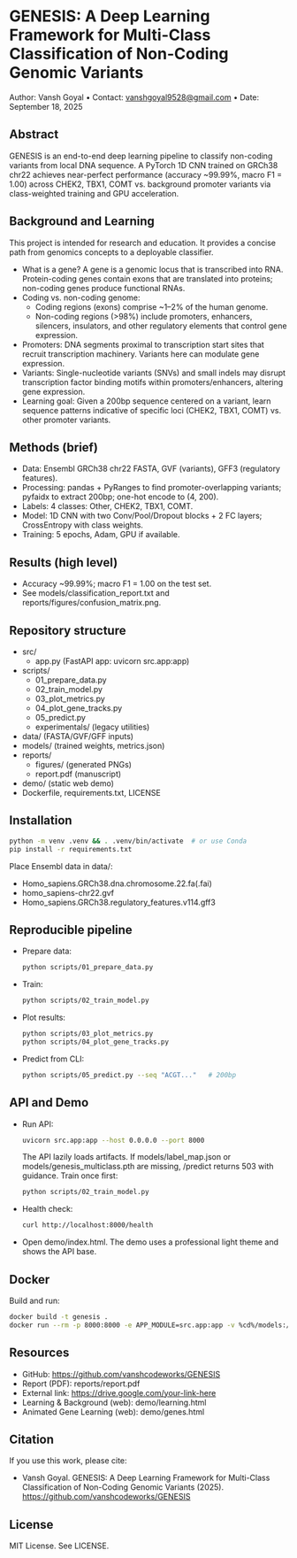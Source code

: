 # GENESIS: A Deep Learning Framework for Multi-Class Classification of Non-Coding Genomic Variants

Author: Vansh Goyal • Contact: vanshgoyal9528@gmail.com • Date: September 18, 2025

## Abstract
GENESIS is an end-to-end deep learning pipeline to classify non-coding variants from local DNA sequence. A PyTorch 1D CNN trained on GRCh38 chr22 achieves near-perfect performance (accuracy ~99.99%, macro F1 = 1.00) across CHEK2, TBX1, COMT vs. background promoter variants via class-weighted training and GPU acceleration.

## Background and Learning
This project is intended for research and education. It provides a concise path from genomics concepts to a deployable classifier.

- What is a gene? A gene is a genomic locus that is transcribed into RNA. Protein-coding genes contain exons that are translated into proteins; non-coding genes produce functional RNAs.
- Coding vs. non-coding genome:
  - Coding regions (exons) comprise ~1–2% of the human genome.
  - Non-coding regions (>98%) include promoters, enhancers, silencers, insulators, and other regulatory elements that control gene expression.
- Promoters: DNA segments proximal to transcription start sites that recruit transcription machinery. Variants here can modulate gene expression.
- Variants: Single-nucleotide variants (SNVs) and small indels may disrupt transcription factor binding motifs within promoters/enhancers, altering gene expression.
- Learning goal: Given a 200bp sequence centered on a variant, learn sequence patterns indicative of specific loci (CHEK2, TBX1, COMT) vs. other promoter variants.

## Methods (brief)
- Data: Ensembl GRCh38 chr22 FASTA, GVF (variants), GFF3 (regulatory features).
- Processing: pandas + PyRanges to find promoter-overlapping variants; pyfaidx to extract 200bp; one-hot encode to (4, 200).
- Labels: 4 classes: Other, CHEK2, TBX1, COMT.
- Model: 1D CNN with two Conv/Pool/Dropout blocks + 2 FC layers; CrossEntropy with class weights.
- Training: 5 epochs, Adam, GPU if available.

## Results (high level)
- Accuracy ~99.99%; macro F1 = 1.00 on the test set.
- See models/classification_report.txt and reports/figures/confusion_matrix.png.

## Repository structure
- src/
  - app.py (FastAPI app: uvicorn src.app:app)
- scripts/
  - 01_prepare_data.py
  - 02_train_model.py
  - 03_plot_metrics.py
  - 04_plot_gene_tracks.py
  - 05_predict.py
  - experimentals/ (legacy utilities)
- data/ (FASTA/GVF/GFF inputs)
- models/ (trained weights, metrics.json)
- reports/
  - figures/ (generated PNGs)
  - report.pdf (manuscript)
- demo/ (static web demo)
- Dockerfile, requirements.txt, LICENSE

## Installation
```bash
python -m venv .venv && . .venv/bin/activate  # or use Conda
pip install -r requirements.txt
```
Place Ensembl data in data/:
- Homo_sapiens.GRCh38.dna.chromosome.22.fa(.fai)
- homo_sapiens-chr22.gvf
- Homo_sapiens.GRCh38.regulatory_features.v114.gff3

## Reproducible pipeline
- Prepare data:
  ```bash
  python scripts/01_prepare_data.py
  ```
- Train:
  ```bash
  python scripts/02_train_model.py
  ```
- Plot results:
  ```bash
  python scripts/03_plot_metrics.py
  python scripts/04_plot_gene_tracks.py
  ```
- Predict from CLI:
  ```bash
  python scripts/05_predict.py --seq "ACGT..."   # 200bp
  ```

## API and Demo
- Run API:
  ```bash
  uvicorn src.app:app --host 0.0.0.0 --port 8000
  ```
  The API lazily loads artifacts. If models/label_map.json or models/genesis_multiclass.pth are missing, /predict returns 503 with guidance. Train once first:
  ```bash
  python scripts/02_train_model.py
  ```
- Health check:
  ```bash
  curl http://localhost:8000/health
  ```
- Open demo/index.html. The demo uses a professional light theme and shows the API base.

## Docker
Build and run:
```bash
docker build -t genesis .
docker run --rm -p 8000:8000 -e APP_MODULE=src.app:app -v %cd%/models:/app/models genesis
```

## Resources
- GitHub: https://github.com/vanshcodeworks/GENESIS
- Report (PDF): reports/report.pdf
- External link: https://drive.google.com/your-link-here
- Learning & Background (web): demo/learning.html
- Animated Gene Learning (web): demo/genes.html

## Citation
If you use this work, please cite:
- Vansh Goyal. GENESIS: A Deep Learning Framework for Multi-Class Classification of Non-Coding Genomic Variants (2025). https://github.com/vanshcodeworks/GENESIS

## License
MIT License. See LICENSE.